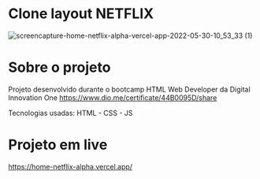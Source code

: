 # Clone layout NETFLIX

![screencapture-home-netflix-alpha-vercel-app-2022-05-30-10_53_33 (1)](https://user-images.githubusercontent.com/58608300/171006932-ccbdeb1c-27d5-4195-8092-38c124a1405c.png)

# Sobre o projeto

Projeto desenvolvido durante o bootcamp HTML Web Developer da Digital Innovation One
https://www.dio.me/certificate/44B0095D/share

Tecnologias usadas: HTML - CSS - JS

# Projeto em live
https://home-netflix-alpha.vercel.app/

